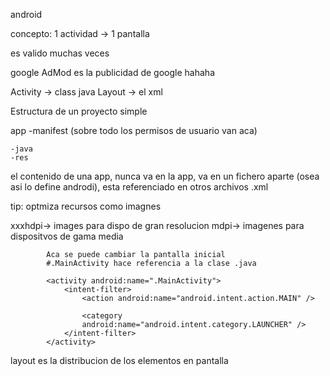 android

concepto: 
1 actividad -> 1 pantalla

es valido muchas veces

google AdMod es la publicidad de google hahaha

Activity  -> class java
Layout    -> el xml

Estructura de un proyecto simple

app 
    -manifest 
        (sobre todo los permisos de usuario van aca)

    -java
    -res

el contenido de una app, nunca va en la app, va en un fichero aparte (osea asi lo define androdi), esta referenciado en otros archivos .xml

tip: optmiza recursos como imagnes

xxxhdpi-> images para dispo de gran resolucion
mdpi-> imagenes para dispositvos de gama media



```
        Aca se puede cambiar la pantalla inicial 
        #.MainActivity hace referencia a la clase .java
        
        <activity android:name=".MainActivity">
            <intent-filter>
                <action android:name="android.intent.action.MAIN" />

                <category 
                android:name="android.intent.category.LAUNCHER" />
            </intent-filter>
        </activity>
```

layout es la distribucion de los elementos en pantalla